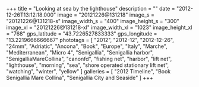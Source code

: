+++
title = "Looking at sea by the lighthouse"
description = ""
date = "2012-12-26T13:12:18.000"
image = "20121226@131218"
image_s = "20121226@131218-s"
image_width_s = "400"
image_height_s = "300"
image_xl = "20121226@131218-xl"
image_width_xl = "1023"
image_height_xl = "768"
gps_latitude = "43.7226527833333"
gps_longitude = "13.2219666666667"
phototags = [ "2012", "2012-12", "2012-12-26", "24mm", "Adriatic", "Ancona", "Book", "Europe", "Italy", "Marche", "Mediterranean", "Micro 4", "Senigallia", "Senigallia harbor", "SenigalliaMareCollina", "canonfd", "fishing net", "harbor", "lift net", "lighthouse", "morning", "sea", "shore operated stationary lift net", "watching", "winter", "yellow" ]
galleries = [ "2012 Timeline", "Book Senigallia Mare Collina", "Senigallia City and Seaside" ]
+++
